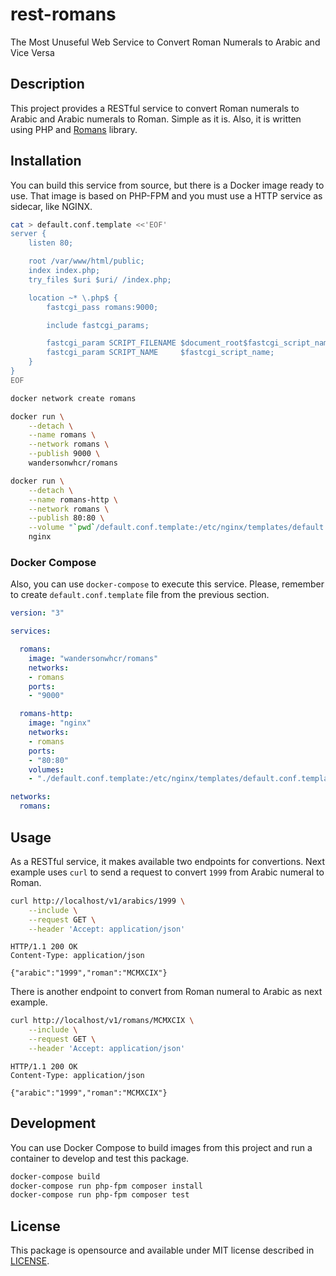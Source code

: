 # rest-romans

The Most Unuseful Web Service to Convert Roman Numerals to Arabic and Vice Versa

## Description

This project provides a RESTful service to convert Roman numerals to Arabic and
Arabic numerals to Roman. Simple as it is. Also, it is written using PHP and
[Romans](https://github.com/wandersonwhcr/romans) library.

## Installation

You can build this service from source, but there is a Docker image ready to
use. That image is based on PHP-FPM and you must use a HTTP service as sidecar,
like NGINX.

```sh
cat > default.conf.template <<'EOF'
server {
    listen 80;

    root /var/www/html/public;
    index index.php;
    try_files $uri $uri/ /index.php;

    location ~* \.php$ {
        fastcgi_pass romans:9000;

        include fastcgi_params;

        fastcgi_param SCRIPT_FILENAME $document_root$fastcgi_script_name;
        fastcgi_param SCRIPT_NAME     $fastcgi_script_name;
    }
}
EOF

docker network create romans

docker run \
    --detach \
    --name romans \
    --network romans \
    --publish 9000 \
    wandersonwhcr/romans

docker run \
    --detach \
    --name romans-http \
    --network romans \
    --publish 80:80 \
    --volume "`pwd`/default.conf.template:/etc/nginx/templates/default.conf.template" \
    nginx
```

### Docker Compose

Also, you can use `docker-compose` to execute this service. Please, remember to
create `default.conf.template` file from the previous section.

```yml
version: "3"

services:

  romans:
    image: "wandersonwhcr/romans"
    networks:
    - romans
    ports:
    - "9000"

  romans-http:
    image: "nginx"
    networks:
    - romans
    ports:
    - "80:80"
    volumes:
    - "./default.conf.template:/etc/nginx/templates/default.conf.template"

networks:
  romans:
```

## Usage

As a RESTful service, it makes available two endpoints for convertions. Next
example uses `curl` to send a request to convert `1999` from Arabic numeral to
Roman.

```sh
curl http://localhost/v1/arabics/1999 \
    --include \
    --request GET \
    --header 'Accept: application/json'
```

```
HTTP/1.1 200 OK
Content-Type: application/json

{"arabic":"1999","roman":"MCMXCIX"}
```

There is another endpoint to convert from Roman numeral to Arabic as next
example.

```sh
curl http://localhost/v1/romans/MCMXCIX \
    --include \
    --request GET \
    --header 'Accept: application/json'
```

```
HTTP/1.1 200 OK
Content-Type: application/json

{"arabic":"1999","roman":"MCMXCIX"}
```

## Development

You can use Docker Compose to build images from this project and run a container
to develop and test this package.

```bash
docker-compose build
docker-compose run php-fpm composer install
docker-compose run php-fpm composer test
```

## License

This package is opensource and available under MIT license described in
[LICENSE](https://github.com/wandersonwhcr/rest-romans/blob/main/LICENSE).
